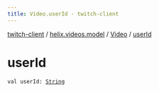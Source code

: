 ```yaml
---
title: Video.userId - twitch-client
---
```


[twitch-client](../../index.html) / [helix.videos.model](../index.html) / [Video](index.html) / [userId](./user-id.html)

# userId

`val userId: `[`String`](https://kotlinlang.org/api/latest/jvm/stdlib/kotlin/-string/index.html)